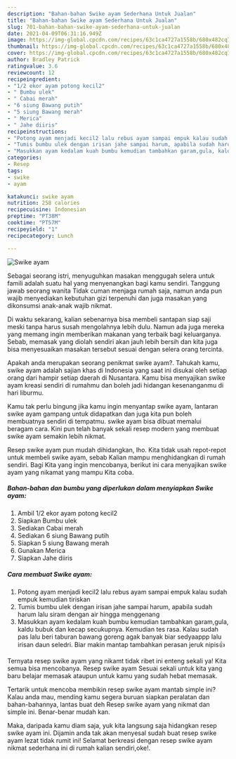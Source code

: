 ```yaml
---
description: "Bahan-bahan Swike ayam Sederhana Untuk Jualan"
title: "Bahan-bahan Swike ayam Sederhana Untuk Jualan"
slug: 701-bahan-bahan-swike-ayam-sederhana-untuk-jualan
date: 2021-04-09T06:31:16.949Z
image: https://img-global.cpcdn.com/recipes/63c1ca4727a1558b/680x482cq70/swike-ayam-foto-resep-utama.jpg
thumbnail: https://img-global.cpcdn.com/recipes/63c1ca4727a1558b/680x482cq70/swike-ayam-foto-resep-utama.jpg
cover: https://img-global.cpcdn.com/recipes/63c1ca4727a1558b/680x482cq70/swike-ayam-foto-resep-utama.jpg
author: Bradley Patrick
ratingvalue: 3.6
reviewcount: 12
recipeingredient:
- "1/2 ekor ayam potong kecil2"
- " Bumbu ulek"
- " Cabai merah"
- "6 siung Bawang putih"
- "5 siung Bawang merah"
- " Merica"
- " Jahe diiris"
recipeinstructions:
- "Potong ayam menjadi kecil2 lalu rebus ayam sampai empuk kalau sudah empuk kemudian tiriskan"
- "Tumis bumbu ulek dengan irisan jahe sampai harum, apabila sudah harum lalu siram dengan air hingga menggenang"
- "Masukkan ayam kedalam kuah bumbu kemudian tambahkan garam,gula, kaldu bubuk dan kecap secukupnya. Kemudian tes rasa. Kalau sudah pas lalu beri taburan bawang goreng agak banyak biar sedyaappp lalu irisan daun seledri. Biar makin mantap tambahkan perasan jeruk nipis👍"
categories:
- Resep
tags:
- swike
- ayam

katakunci: swike ayam 
nutrition: 258 calories
recipecuisine: Indonesian
preptime: "PT38M"
cooktime: "PT57M"
recipeyield: "1"
recipecategory: Lunch

---
```



![Swike ayam](https://img-global.cpcdn.com/recipes/63c1ca4727a1558b/680x482cq70/swike-ayam-foto-resep-utama.jpg)

Sebagai seorang istri, menyuguhkan masakan menggugah selera untuk famili adalah suatu hal yang menyenangkan bagi kamu sendiri. Tanggung jawab seorang  wanita Tidak cuman menjaga rumah saja, namun anda pun wajib menyediakan kebutuhan gizi terpenuhi dan juga masakan yang dikonsumsi anak-anak wajib nikmat.

Di waktu  sekarang, kalian sebenarnya bisa membeli santapan siap saji meski tanpa harus susah mengolahnya lebih dulu. Namun ada juga mereka yang memang ingin memberikan makanan yang terbaik bagi keluarganya. Sebab, memasak yang diolah sendiri akan jauh lebih bersih dan kita juga bisa menyesuaikan masakan tersebut sesuai dengan selera orang tercinta. 



Apakah anda merupakan seorang penikmat swike ayam?. Tahukah kamu, swike ayam adalah sajian khas di Indonesia yang saat ini disukai oleh setiap orang dari hampir setiap daerah di Nusantara. Kamu bisa menyajikan swike ayam kreasi sendiri di rumahmu dan boleh jadi hidangan kesenanganmu di hari liburmu.

Kamu tak perlu bingung jika kamu ingin menyantap swike ayam, lantaran swike ayam gampang untuk didapatkan dan juga kita pun boleh membuatnya sendiri di tempatmu. swike ayam bisa dibuat memalui beragam cara. Kini pun telah banyak sekali resep modern yang membuat swike ayam semakin lebih nikmat.

Resep swike ayam pun mudah dihidangkan, lho. Kita tidak usah repot-repot untuk membeli swike ayam, sebab Kalian mampu menghidangkan di rumah sendiri. Bagi Kita yang ingin mencobanya, berikut ini cara menyajikan swike ayam yang nikamat yang mampu Kita coba.

<!--inarticleads1-->

##### Bahan-bahan dan bumbu yang diperlukan dalam menyiapkan Swike ayam:

1. Ambil 1/2 ekor ayam potong kecil2
1. Siapkan  Bumbu ulek
1. Sediakan  Cabai merah
1. Sediakan 6 siung Bawang putih
1. Siapkan 5 siung Bawang merah
1. Gunakan  Merica
1. Siapkan  Jahe diiris




<!--inarticleads2-->

##### Cara membuat Swike ayam:

1. Potong ayam menjadi kecil2 lalu rebus ayam sampai empuk kalau sudah empuk kemudian tiriskan
1. Tumis bumbu ulek dengan irisan jahe sampai harum, apabila sudah harum lalu siram dengan air hingga menggenang
1. Masukkan ayam kedalam kuah bumbu kemudian tambahkan garam,gula, kaldu bubuk dan kecap secukupnya. Kemudian tes rasa. Kalau sudah pas lalu beri taburan bawang goreng agak banyak biar sedyaappp lalu irisan daun seledri. Biar makin mantap tambahkan perasan jeruk nipis👍




Ternyata resep swike ayam yang nikamt tidak ribet ini enteng sekali ya! Kita semua bisa mencobanya. Resep swike ayam Sesuai sekali untuk kita yang baru belajar memasak ataupun untuk kamu yang sudah hebat memasak.

Tertarik untuk mencoba membikin resep swike ayam mantab simple ini? Kalau anda mau, mending kamu segera buruan siapkan peralatan dan bahan-bahannya, lantas buat deh Resep swike ayam yang nikmat dan simple ini. Benar-benar mudah kan. 

Maka, daripada kamu diam saja, yuk kita langsung saja hidangkan resep swike ayam ini. Dijamin anda tak akan menyesal sudah buat resep swike ayam lezat tidak rumit ini! Selamat berkreasi dengan resep swike ayam nikmat sederhana ini di rumah kalian sendiri,oke!.

